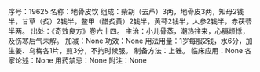 序号：19625
名称：地骨皮饮
组成：柴胡（去芦）3两，地骨皮3两，知母2钱半，甘草（炙）2钱半，鳖甲（醋炙黄）2钱半，黄芩2钱半，人参2钱半，赤茯苓半两。
出处：《奇效良方》卷六十四。
主治：小儿骨蒸，潮热往来，心膈烦悸，及伤寒后气未解。
加减：None
功效：None
用法用量：1岁每服2钱，水6分，加生姜、乌梅各1片，煎3分，不拘时候服。
制备方法：上锉。
临床应用：None
各家论述：None
用药禁忌：None
附注：None
